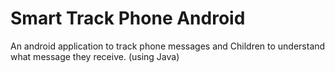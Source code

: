 # Smart Track Phone Android

An android application to track phone messages and Children to understand what message they receive. (using Java) 
